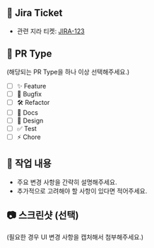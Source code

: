 ## 🔗 Jira Ticket
- 관련 지라 티켓: [JIRA-123](https://starmix.atlassian.net/browse/JIRA-123)

## 📌 PR Type
(해당되는 PR Type을 하나 이상 선택해주세요.)
- [ ] ✨ Feature
- [ ] 🐛 Bugfix
- [ ] 🛠 Refactor
- [ ] 📝 Docs
- [ ] 🎨 Design
- [ ] ✅ Test
- [ ] ⚡️ Chore

## 📝 작업 내용
- 주요 변경 사항을 간략히 설명해주세요.
- 추가적으로 고려해야 할 사항이 있다면 적어주세요.

## 📷 스크린샷 (선택)
(필요한 경우 UI 변경 사항을 캡처해서 첨부해주세요.)
